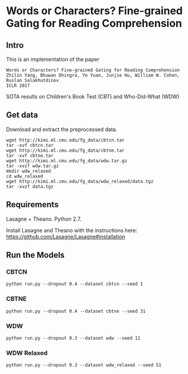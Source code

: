 # Words or Characters? Fine-grained Gating for Reading Comprehension

## Intro

This is an implementation of the paper
```
Words or Characters? Fine-grained Gating for Reading Comprehension
Zhilin Yang, Bhuwan Dhingra, Ye Yuan, Junjie Hu, William W. Cohen, Ruslan Salakhutdinov
ICLR 2017
```

SOTA results on Children's Book Test (CBT) and Who-Did-What (WDW)

## Get data

Download and extract the preprocessed data.

```
wget http://kimi.ml.cmu.edu/fg_data/cbtcn.tar
tar -xvf cbtcn.tar
wget http://kimi.ml.cmu.edu/fg_data/cbtne.tar
tar -xvf cbtne.tar
wget http://kimi.ml.cmu.edu/fg_data/wdw.tar.gz
tar -xvzf wdw.tar.gz
mkdir wdw_relaxed
cd wdw_relaxed
wget http://kimi.ml.cmu.edu/fg_data/wdw_relaxed/data.tgz
tar -xvzf data.tgz
```

## Requirements

Lasagne + Theano. Python 2.7.

Install Lasagne and Theano with the instructions here: https://github.com/Lasagne/Lasagne#installation

## Run the Models

### CBTCN
```
python run.py --dropout 0.4 --dataset cbtcn --seed 1
```

### CBTNE
```
python run.py --dropout 0.4 --dataset cbtne --seed 31
```

### WDW
```
python run.py --dropout 0.3 --dataset wdw --seed 11
```

### WDW Relaxed
```
python run.py --dropout 0.3 --dataset wdw_relaxed --seed 51
```
